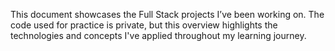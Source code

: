 This document showcases the Full Stack projects I’ve been working on. The code used for practice is private, 
but this overview highlights the technologies and concepts I've applied throughout my learning journey.

